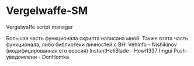 # Vergelwaffe-SM
Vergelwaffe script manager 

Большая часть функционала скрипта написана мной. Также взята часть функционала, либо библиотеки личностей с BH:
VehInfo - Nishikinov (модифицированная его версия)
InstantHeliBlade - Howl1337
Imgui Push-уведомлени - DonHomka
